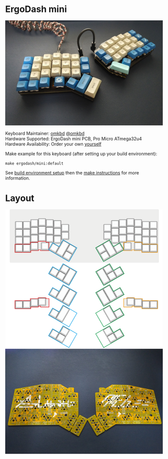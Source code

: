 # ErgoDash mini

![ErgoDash mini](https://github.com/omkbd/picture/blob/master/Ergodashmini.jpg)

Keyboard Maintainer: [omkbd](https://github.com/omkbd) [@omkbd](https://twitter.com/omkbd)  
Hardware Supported: ErgoDash mini PCB, Pro Micro ATmega32u4  
Hardware Availability: Order your own [yourself](https://github.com/omkbd/ErgoDash)


Make example for this keyboard (after setting up your build environment):

    make ergodash/mini:default

See [build environment setup](https://docs.qmk.fm/#/getting_started_build_tools) then the [make instructions](https://docs.qmk.fm/#/getting_started_make_guide) for more information.

# Layout
![layout](https://github.com/omkbd/picture/blob/master/ergodashmini-layout.png)
![PCB](https://github.com/omkbd/picture/blob/master/Ergodashmini_PCB.jpg)
